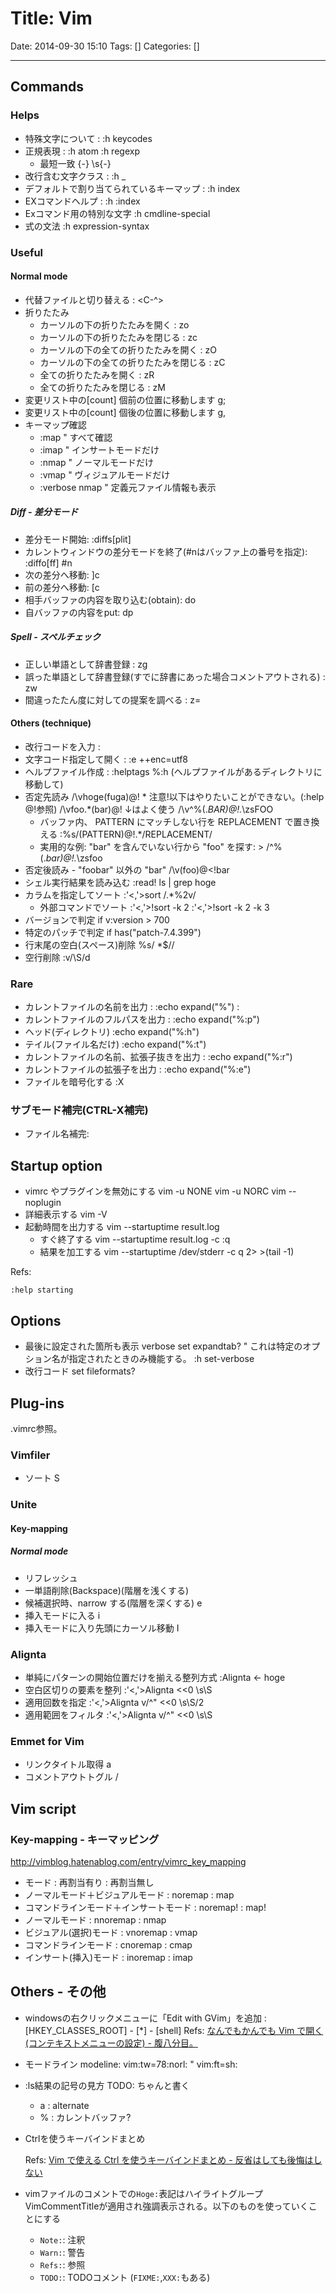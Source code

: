 # Title: Vim

Date: 2014-09-30 15:10
Tags: []
Categories: []

---

## Commands

### Helps

- 特殊文字について :
        :h keycodes
- 正規表現 :
        :h atom
        :h regexp
    - 最短一致
            {-}
            \s{-}
- 改行含む文字クラス :
        :h \_
- デフォルトで割り当てられているキーマップ :
        :h index
- EXコマンドヘルプ :
        :h :index
- Exコマンド用の特別な文字
        :h cmdline-special
- 式の文法
        :h expression-syntax

### Useful

#### Normal mode

- 代替ファイルと切り替える :
        <C-^>
- 折りたたみ
    - カーソルの下の折りたたみを開く :
            zo
    - カーソルの下の折りたたみを閉じる :
            zc
    - カーソルの下の全ての折りたたみを開く :
            zO
    - カーソルの下の全ての折りたたみを閉じる :
            zC
    - 全ての折りたたみを開く :
            zR
    - 全ての折りたたみを閉じる :
            zM
- 変更リスト中の[count] 個前の位置に移動します
        g;
- 変更リスト中の[count] 個後の位置に移動します
        g,
- キーマップ確認
    - :map " すべて確認
    - :imap " インサートモードだけ
    - :nmap " ノーマルモードだけ
    - :vmap " ヴィジュアルモードだけ
    - :verbose nmap " 定義元ファイル情報も表示

##### Diff - 差分モード

- 差分モード開始:
        :diffs[plit]
- カレントウィンドウの差分モードを終了(#nはバッファ上の番号を指定):
        :diffo[ff] #n
- 次の差分へ移動:
        ]c
- 前の差分へ移動:
        [c
- 相手バッファの内容を取り込む(obtain):
        do
- 自バッファの内容をput:
        dp

##### Spell - スペルチェック

- 正しい単語として辞書登録 :
        zg
- 誤った単語として辞書登録(すでに辞書にあった場合コメントアウトされる) :
        zw
- 間違ったたん度に対しての提案を調べる :
        z=

#### Others (technique)

- 改行コードを入力 :
        <C-v><C-m>
- 文字コード指定して開く :
        :e ++enc=utf8
- ヘルプファイル作成 :
        :helptags %:h (ヘルプファイルがあるディレクトリに移動して)
- 否定先読み
        /\vhoge(fuga)@!
        \* 注意!以下はやりたいことができない。(:help @!参照)
        /\vfoo.*(bar)@!
        ↓はよく使う
        /\v^\%(.*BAR)@!.*\zsFOO
    - バッファ内、 PATTERN にマッチしない行を REPLACEMENT で置き換える
            :%s/\(PATTERN\)\@!.*/REPLACEMENT/
    - 実用的な例: "bar" を含んでいない行から "foo" を探す: >
            /^\%(.*bar\)\@!.*\zsfoo
- 否定後読み - "foobar" 以外の "bar"
        /\v(foo)@<!bar
- シェル実行結果を読み込む
        :read! ls | grep hoge
- カラムを指定してソート
        :'<,'>sort /.*\%2v/
    - 外部コマンドでソート
            :'<,'>!sort -k 2
            :'<,'>!sort -k 2 -k 3
- バージョンで判定
        if v:version > 700
- 特定のパッチで判定
        if has("patch-7.4.399")
- 行末尾の空白(スペース)削除
        %s/ *$//
- 空行削除
        :v/\S/d

### Rare

- カレントファイルの名前を出力 :
        :echo expand("%") :
- カレントファイルのフルパスを出力 :
        :echo expand("%:p")
- ヘッド(ディレクトリ)
        :echo expand("%:h")
- テイル(ファイル名だけ)
        :echo expand("%:t")
- カレントファイルの名前、拡張子抜きを出力 :
        :echo expand("%:r")
- カレントファイルの拡張子を出力 :
        :echo expand("%:e")
- ファイルを暗号化する
        :X

### サブモード補完(CTRL-X補完)

- ファイル名補完:
        <C-x><C-f>

## Startup option

- vimrc やプラグインを無効にする
        vim -u NONE
        vim -u NORC
        vim --noplugin
- 詳細表示する
        vim -V
- 起動時間を出力する
        vim --startuptime result.log
    - すぐ終了する
        vim --startuptime result.log -c :q
    - 結果を加工する
        vim --startuptime /dev/stderr -c q 2> >(tail -1)

Refs:

    :help starting

## Options

- 最後に設定された箇所も表示
        verbose set expandtab?
        " これは特定のオプション名が指定されたときのみ機能する。 :h set-verbose
- 改行コード
        set fileformats?

## Plug-ins

.vimrc参照。

### Vimfiler

- ソート
        S

### Unite

#### Key-mapping

##### Normal mode

- リフレッシュ
        <C-l>
- 一単語削除(Backspace)(階層を浅くする)
        <C-h>
- 候補選択時、narrow する(階層を深くする)
        e
- 挿入モードに入る
        i
- 挿入モードに入り先頭にカーソル移動
        I

### Alignta

- 単純にパターンの開始位置だけを揃える整列方式
        :Alignta <- hoge
- 空白区切りの要素を整列
        :'<,'>Alignta <<0 \s\S
- 適用回数を指定
        :'<,'>Alignta v/^" <<0 \s\S/2
- 適用範囲をフィルタ
        :'<,'>Alignta v/^" <<0 \s\S

### Emmet for Vim

- リンクタイトル取得
        <C-y>a
- コメントアウトトグル
        <C-y>/

## Vim script

### Key-mapping - キーマッピング

<http://vimblog.hatenablog.com/entry/vimrc_key_mapping>

- モード                                 : 再割当有り : 再割当無し
- ノーマルモード＋ビジュアルモード       : noremap    : map
- コマンドラインモード＋インサートモード : noremap!   : map!
- ノーマルモード                         : nnoremap   : nmap
- ビジュアル(選択)モード                 : vnoremap   : vmap
- コマンドラインモード                   : cnoremap   : cmap
- インサート(挿入)モード                 : inoremap   : imap

## Others - その他

- windowsの右クリックメニューに「Edit with GVim」を追加 :
        [HKEY_CLASSES_ROOT] - [*] - [shell]
    Refs: [なんでもかんでも Vim で開く (コンテキストメニューの設定) - 腹八分目。](http://d.hatena.ne.jp/masaking/20070803/1186105654)
- モードライン modeline:
        vim:tw=78:norl:
        <!-- vim:set ft=markdown: -->
        " vim:ft=sh:
- :ls結果の記号の見方 TODO: ちゃんと書く
    - a : alternate
    - % : カレントバッファ?
- Ctrlを使うキーバインドまとめ

    Refs: [Vim で使える Ctrl を使うキーバインドまとめ - 反省はしても後悔はしない](http://cohama.hateblo.jp/entry/20121023/1351003586)
- vimファイルのコメントでの`Hoge:`表記はハイライトグループVimCommentTitleが適用され強調表示される。以下のものを使っていくことにする
    - `Note:`: 注釈
    - `Warn:`: 警告
    - `Refs:`: 参照
    - `TODO:`: TODOコメント (`FIXME:`,`XXX:`もある)

